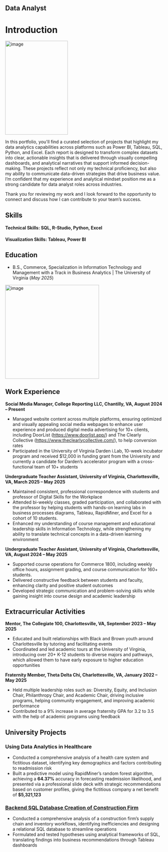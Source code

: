 ## Data Analyst
# Introduction 
<img width="200" height="300" alt="image" src="https://github.com/user-attachments/assets/12b61d81-a9e6-4176-a34a-d1240c284b14" />

In this portfolio, you'll find a curated selection of projects that highlight my data analytics capabilities across platforms such as Power BI, Tableau, SQL, Python, and Excel. Each report is designed to transform complex datasets into clear, actionable insights that is delivered through visually compelling dashboards, and analytical narratives that support informed decision-making. These projects reflect not only my technical proficiency, but also my ability to communicate data-driven strategies that drive business value. I’m confident that my experience and analytical mindset position me as a strong candidate for data analyst roles across industries.

Thank you for reviewing my work and I look forward to the opportunity to connect and discuss how I can contribute to your team’s success.

## Skills
#### Technical Skills: SQL, R-Studio, Python, Excel
#### Visualization Skills: Tableau, Power BI

## Education
 - B.S., Commerce, Specialization in Information Technology and Management with a Track in Business Analytics | The University of Virginia (_May 2025_)
<img width="300" height="300" alt="image" src="https://github.com/user-attachments/assets/61436eeb-c4a3-4a6e-9d2d-8e79b843f0b0" />

## Work Experience
**Social Media Manager, College Reporting LLC, Chantilly, VA, August 2024 – Present** 
- Managed website content across multiple platforms, ensuring optimized and visually appealing social media webpages to enhance user experience and produced digital media advertising for 10+ clients, including DoorList (https://www.doorlist.app/) and The Clearly Collective (https://www.theclearlycollective.com/), to help conversion rates
- Participated in the University of Virginia Darden i.Lab, 10-week incubator program and received $12,000 in funding grant from the University and currently a candidate for Darden’s accelerator program with a cross-functional team of 10+ students 

**Undergraduate Teacher Assistant, University of Virginia, Charlottesville, VA,	March 2025 – May 2025**
- Maintained consistent, professional correspondence with students and professor of Digital Skills for the Workplace
- Attended bi-weekly classes, graded participation, and collaborated with the professor by helping students with hands-on learning labs in business processes diagrams, Tableau, RapidMiner, and Excel for a cohort of 10 students.
- Enhanced my understanding of course management and educational leadership skills in Information Technology, while strengthening my ability to translate technical concepts in a data-driven learning environment 

**Undergraduate Teacher Assistant, University of Virginia, Charlottesville, VA, August 2024 – May 2025** 
- Supported course operations for Commerce 1800, including weekly office hours, assignment grading, and course communication for 160+ students.
- Delivered constructive feedback between students and faculty, enhancing clarity and positive student outcomes
- Developed strategic communication and problem-solving skills while gaining insight into course design and academic leadership

## Extracurricular Activities 
**Mentor, The Collegiate 100, Charlottesville, VA, September 2023 – May 2025**
- Educated and built relationships with Black and Brown youth around Charlottesville by tutoring and facilitating events
- Coordinated and led academic tours at the University of Virginia, introducing over 20+ K-12 students to diverse majors and pathways, which allowed them to have early exposure to higher education opportunities 

**Fraternity Member, Theta Delta Chi, Charlottesville, VA, January 2022 – May 2025**
- Held multiple leadership roles such as: Diversity, Equity, and Inclusion Chair, Philanthropy Chair, and Academic Chair, driving inclusive programs, helping community engagement, and improving academic performance 
- Contributed to a 9% increase in average fraternity GPA for 3.2 to 3.5 with the help of academic programs using feedback  


## University Projects
### Using Data Analytics in Healthcare
- Conducted a comprehensive analysis of a health care system and fictitious dataset, identifying key demographics and factors contributing to readmission risk
- Built a predictive model using RapidMiner’s random forest algorithm, achieving a **64.37%** accuracy in forecasting readmission likelihood, and presented via a professional slide deck with strategic recommendations based on customer profiles, giving the fictitious company a net benefit of **$5,321,123**
  
### [Backend SQL Database Creation of Construction Firm](https://github.com/EJman18/EJM-Portfolio/blob/main/imgs/Database%20Management%20Project%20.pdf)
- Conducted a comprehensive analysis of a construction firm’s supply chain and inventory workflows, identifying inefficiencies and designing a relational SQL database to streamline operations 
- Formulated and tested hypotheses using analytical frameworks of SQL, translating findings into business recommendations through Tableau dashboards 
